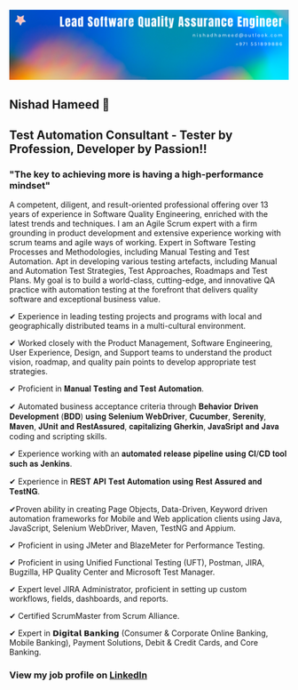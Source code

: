 
![alt text](https://github.com/NishadHameed1982/NishadHameed1982/blob/master/bannerimage_003.png)


## Nishad Hameed 👋
## Test Automation Consultant - Tester by Profession, Developer by Passion!!


### "The key to achieving more is having a high-performance mindset"

A competent, diligent, and result-oriented professional offering over 13 years of experience in Software Quality Engineering, enriched with the latest trends and techniques. I am an Agile Scrum expert with a firm grounding in product development and extensive experience working with scrum teams and agile ways of working. Expert in Software Testing Processes and Methodologies, including Manual Testing and Test Automation. Apt in developing various testing artefacts, including Manual and Automation Test Strategies, Test Approaches, Roadmaps and Test Plans. My goal is to build a world-class, cutting-edge, and innovative QA practice with automation testing at the forefront that delivers quality software and exceptional business value.

✔ Experience in leading testing projects and programs with local and geographically distributed teams in a multi-cultural environment.

✔ Worked closely with the Product Management, Software Engineering, User Experience, Design, and Support teams to understand the product vision, roadmap, and quality pain points to develop appropriate test strategies.

✔ Proficient in 𝐌𝐚𝐧𝐮𝐚𝐥 𝐓𝐞𝐬𝐭𝐢𝐧𝐠 𝐚𝐧𝐝 𝐓𝐞𝐬𝐭 𝐀𝐮𝐭𝐨𝐦𝐚𝐭𝐢𝐨𝐧.

✔ Automated business acceptance criteria through 𝐁𝐞𝐡𝐚𝐯𝐢𝐨𝐫 𝐃𝐫𝐢𝐯𝐞𝐧 𝐃𝐞𝐯𝐞𝐥𝐨𝐩𝐦𝐞𝐧𝐭 (𝐁𝐃𝐃) 𝐮𝐬𝐢𝐧𝐠 𝐒𝐞𝐥𝐞𝐧𝐢𝐮𝐦 𝐖𝐞𝐛𝐃𝐫𝐢𝐯𝐞𝐫, 𝐂𝐮𝐜𝐮𝐦𝐛𝐞𝐫, 𝐒𝐞𝐫𝐞𝐧𝐢𝐭𝐲, 𝐌𝐚𝐯𝐞𝐧, 𝐉𝐔𝐧𝐢𝐭 𝐚𝐧𝐝 𝐑𝐞𝐬𝐭𝐀𝐬𝐬𝐮𝐫𝐞𝐝, 𝐜𝐚𝐩𝐢𝐭𝐚𝐥𝐢𝐳𝐢𝐧𝐠 𝐆𝐡𝐞𝐫𝐤𝐢𝐧, 𝐉𝐚𝐯𝐚𝐒𝐫𝐢𝐩𝐭 𝐚𝐧𝐝 𝐉𝐚𝐯𝐚 coding and scripting skills.

✔ Experience working with an 𝐚𝐮𝐭𝐨𝐦𝐚𝐭𝐞𝐝 𝐫𝐞𝐥𝐞𝐚𝐬𝐞 𝐩𝐢𝐩𝐞𝐥𝐢𝐧𝐞 𝐮𝐬𝐢𝐧𝐠 𝐂𝐈/𝐂𝐃 𝐭𝐨𝐨𝐥 𝐬𝐮𝐜𝐡 𝐚𝐬 𝐉𝐞𝐧𝐤𝐢𝐧𝐬.

✔ Experience in 𝐑𝐄𝐒𝐓 𝐀𝐏𝐈 𝐓𝐞𝐬𝐭 𝐀𝐮𝐭𝐨𝐦𝐚𝐭𝐢𝐨𝐧 𝐮𝐬𝐢𝐧𝐠 𝐑𝐞𝐬𝐭 𝐀𝐬𝐬𝐮𝐫𝐞𝐝 𝐚𝐧𝐝 𝐓𝐞𝐬𝐭𝐍𝐆.

✔Proven ability in creating Page Objects, Data-Driven, Keyword driven automation frameworks for Mobile and Web application clients using Java, JavaScript, Selenium WebDriver, Maven, TestNG and Appium.

✔ Proficient in using JMeter and BlazeMeter for Performance Testing.

✔ Proficient in using Unified Functional Testing (UFT), Postman, JIRA, Bugzilla, HP Quality Center and Microsoft Test Manager.

✔ Expert level JIRA Administrator, proficient in setting up custom workflows, fields, dashboards, and reports.

✔ Certified ScrumMaster from Scrum Alliance.

✔ Expert in 𝗗𝗶𝗴𝗶𝘁𝗮𝗹 𝗕𝗮𝗻𝗸𝗶𝗻𝗴 (Consumer & Corporate Online Banking, Mobile Banking), Payment Solutions, Debit & Credit Cards, and Core Banking.

[LinkedIn]: https://www.linkedin.com/in/nishad-hameed-31745547/
### View my job profile on [LinkedIn]
